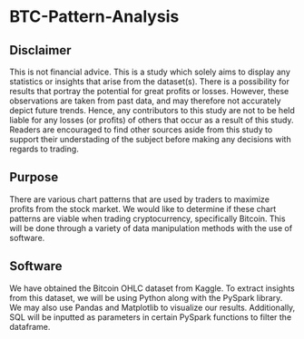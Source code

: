 # BTC-Pattern-Analysis

## Disclaimer
This is not financial advice.
This is a study which solely aims to display any statistics or insights that arise from the dataset(s).
There is a possibility for results that portray the potential for great profits or losses.
However, these observations are taken from past data, and may therefore not accurately depict future trends.
Hence, any contributors to this study are not to be held liable for any losses (or profits) of others that occur as a result of this study.
Readers are encouraged to find other sources aside from this study to support their understading of the subject before making any decisions with regards to trading.

## Purpose
There are various chart patterns that are used by traders to maximize profits from the stock market.
We would like to determine if these chart patterns are viable when trading cryptocurrency, specifically Bitcoin.
This will be done through a variety of data manipulation methods with the use of software.

## Software
We have obtained the Bitcoin OHLC dataset from Kaggle.
To extract insights from this dataset, we will be using Python along with the PySpark library. We may also use Pandas and Matplotlib to visualize our results.
Additionally, SQL will be inputted as parameters in certain PySpark functions to filter the dataframe.


